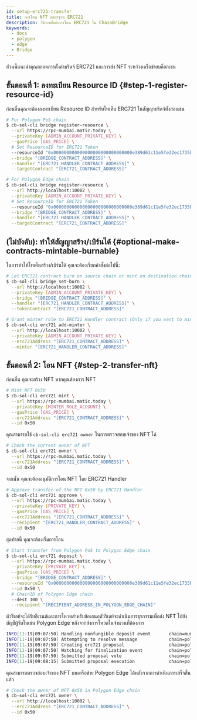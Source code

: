 ```yaml
---
id: setup-erc721-transfer
title: การโอน NFT มาตรฐาน ERC721
description: วิธีการตั้งค่าการโอน ERC721 ใน ChainBridge
keywords:
  - docs
  - polygon
  - edge
  - Bridge
---
```


ส่วนนี้แนะนำคุณตลอดการตั้งค่าบริดจ์ ERC721 และการส่ง NFT ระหว่างเครือข่ายบล็อกเชน

## ขั้นตอนที่ 1: ลงทะเบียน Resource ID {#step-1-register-resource-id}

ก่อนอื่นคุณจะต้องลงทะเบียน Resource ID สำหรับโทเค็น ERC721 ในสัญญาบริดจ์ทั้งสองเชน

```bash
# For Polygon PoS chain
$ cb-sol-cli bridge register-resource \
  --url https://rpc-mumbai.matic.today \
  --privateKey [ADMIN_ACCOUNT_PRIVATE_KEY] \
  --gasPrice [GAS_PRICE] \
  # Set ResourceID for ERC721 Token
  --resourceId "0x000000000000000000000000000000e389d61c11e5fe32ec1735b3cd38c69501" \
  --bridge "[BRIDGE_CONTRACT_ADDRESS]" \
  --handler "[ERC721_HANDLER_CONTRACT_ADDRESS]" \
  --targetContract "[ERC721_CONTRACT_ADDRESS]"

# For Polygon Edge chain
$ cb-sol-cli bridge register-resource \
  --url http://localhost:10002 \
  --privateKey [ADMIN_ACCOUNT_PRIVATE_KEY] \
  # Set ResourceID for ERC721 Token
  --resourceId "0x000000000000000000000000000000e389d61c11e5fe32ec1735b3cd38c69501" \
  --bridge "[BRIDGE_CONTRACT_ADDRESS]" \
  --handler "[ERC721_HANDLER_CONTRACT_ADDRESS]" \
  --targetContract "[ERC721_CONTRACT_ADDRESS]"
```

## (ไม่บังคับ): ทำให้สัญญาสร้าง/เบิร์นได้ {#optional-make-contracts-mintable-burnable}

ในการทำให้โทเค็นสร้าง/เบิร์นได้ คุณจะต้องเรียกคำสั่งต่อไปนี้:

```bash
# Let ERC721 contract burn on source chain or mint on destination chain
$ cb-sol-cli bridge set-burn \
  --url http://localhost:10002 \
  --privateKey [ADMIN_ACCOUNT_PRIVATE_KEY] \
  --bridge "[BRIDGE_CONTRACT_ADDRESS]" \
  --handler "[ERC721_HANDLER_CONTRACT_ADDRESS]" \
  --tokenContract "[ERC721_CONTRACT_ADDRESS]"

# Grant minter role to ERC721 Handler contract (Only if you want to mint)
$ cb-sol-cli erc721 add-minter \
  --url http://localhost:10002 \
  --privateKey [ADMIN_ACCOUNT_PRIVATE_KEY] \
  --erc721Address "[ERC721_CONTRACT_ADDRESS]" \
  --minter "[ERC721_HANDLER_CONTRACT_ADDRESS]"
```

## ขั้นตอนที่ 2: โอน NFT {#step-2-transfer-nft}

ก่อนอื่น คุณจะสร้าง NFT หากคุณต้องการ NFT

```bash
# Mint NFT 0x50
$ cb-sol-cli erc721 mint \
  --url https://rpc-mumbai.matic.today \
  --privateKey [MINTER_ROLE_ACCOUNT] \
  --gasPrice [GAS_PRICE] \
  --erc721Address "[ERC721_CONTRACT_ADDRESS]" \
  --id 0x50
```

คุณสามารถใช้ `cb-sol-cli erc721 owner` ในการตรวจสอบเจ้าของ NFT ได้

```bash
# Check the current owner of NFT
$ cb-sol-cli erc721 owner \
  --url https://rpc-mumbai.matic.today \
  --erc721Address "[ERC721_CONTRACT_ADDRESS]" \
  --id 0x50
```

จากนั้น คุณจะต้องอนุมัติการโอน NFT โดย ERC721 Handler

```bash
# Approve transfer of the NFT 0x50 by ERC721 Handler
$ cb-sol-cli erc721 approve \
  --url https://rpc-mumbai.matic.today \
  --privateKey [PRIVATE_KEY] \
  --gasPrice [GAS_PRICE] \
  --erc721Address "[ERC721_CONTRACT_ADDRESS]" \
  --recipient "[ERC721_HANDLER_CONTRACT_ADDRESS]" \
  --id 0x50
```

สุดท้ายนี้ คุณจะต้องเริ่มการโอน

```bash
# Start transfer from Polygon PoS to Polygon Edge chain
$ cb-sol-cli erc721 deposit \
  --url https://rpc-mumbai.matic.today \
  --privateKey [PRIVATE_KEY] \
  --gasPrice [GAS_PRICE] \
  --bridge "[BRIDGE_CONTRACT_ADDRESS]" \
  --resourceId "0x000000000000000000000000000000e389d61c11e5fe32ec1735b3cd38c69501" \
  --id 0x50 \
  # ChainID of Polygon Edge chain
  --dest 100 \
  --recipient "[RECIPIENT_ADDRESS_IN_POLYGON_EDGE_CHAIN]"
```

ตัวรีเลย์จะได้รับอีเวนต์และการโหวตสำหรับข้อเสนอตัวรีเลย์จะดำเนินการธุรกรรมเพื่อส่ง NFT ไปยังบัญชีผู้รับในเชน Polygon Edge หลังจากส่งการโหวตในจำนวนที่ต้องการ

```bash
INFO[11-19|09:07:50] Handling nonfungible deposit event       chain=mumbai
INFO[11-19|09:07:50] Attempting to resolve message            chain=polygon-edge type=NonFungibleTransfer src=99 dst=100 nonce=2 rId=000000000000000000000000000000e389d61c11e5fe32ec1735b3cd38c69501
INFO[11-19|09:07:50] Creating erc721 proposal                 chain=polygon-edge src=99 nonce=2
INFO[11-19|09:07:50] Watching for finalization event          chain=polygon-edge src=99 nonce=2
INFO[11-19|09:07:50] Submitted proposal vote                  chain=polygon-edge tx=0x58a22d84a08269ad2e8d52d8dc038621f1a21109d11c7b6e0d32d5bf21ea8505 src=99 depositNonce=2 gasPrice=1
INFO[11-19|09:08:15] Submitted proposal execution             chain=polygon-edge tx=0x57419844881a07531e31667c609421662d94d21d0709e64fb728138309267e68 src=99 dst=100 nonce=2 gasPrice=3
```

คุณสามารถตรวจสอบเจ้าของ NFT บนเครือข่าย Polygon Edge ได้หลังจากการดำเนินการเสร็จสิ้นแล้ว

```bash
# Check the owner of NFT 0x50 in Polygon Edge chain
$ cb-sol-cli erc721 owner \
  --url http://localhost:10002 \
  --erc721Address "[ERC721_CONTRACT_ADDRESS]" \
  --id 0x50
```
